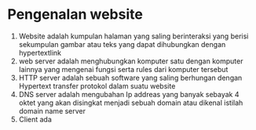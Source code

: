 # Pengenalan website
1. Website adalah kumpulan halaman yang saling berinteraksi yang berisi sekumpulan gambar atau teks yang dapat dihubungkan dengan hypertextlink
2. web server adalah menghubungkan komputer satu dengan komputer lainnya yang mengenai fungsi serta rules dari komputer tersebut
3. HTTP server adalah sebuah software yang saling berhungan dengan Hypertext transfer protokol dalam suatu website
4. DNS server adalah mengubahan Ip addreas yang banyak sebayak 4 oktet yang akan disingkat menjadi sebuah domain atau dikenal istilah domain name server
5. Client ada
